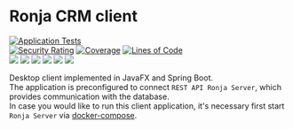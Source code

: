 # Ronja CRM client

[![Application Tests](https://github.com/BranislavBeno/Ronja-CRM-Desktop-Client/actions/workflows/tests.yml/badge.svg)](https://github.com/BranislavBeno/Ronja-CRM-Desktop-Client/actions/workflows/tests.yml)  
[![Security Rating](https://sonarcloud.io/api/project_badges/measure?project=com.ronja.crm.ronjaclient%3Aronja-parent&metric=security_rating)](https://sonarcloud.io/summary/new_code?id=com.ronja.crm.ronjaclient%3Aronja-parent)
[![Coverage](https://sonarcloud.io/api/project_badges/measure?project=com.ronja.crm.ronjaclient%3Aronja-parent&metric=coverage)](https://sonarcloud.io/dashboard?id=com.ronja.crm.ronjaclient%3Aronja-parent)
[![Lines of Code](https://sonarcloud.io/api/project_badges/measure?project=com.ronja.crm.ronjaclient%3Aronja-parent&metric=ncloc)](https://sonarcloud.io/dashboard?id=com.ronja.crm.ronjaclient%3Aronja-parent)  
[![](https://img.shields.io/badge/Java-17-blue)](/pom.xml)
[![](https://img.shields.io/badge/JavaFX-18.0.2-blue)](/pom.xml)
[![](https://img.shields.io/badge/Spring%20Boot-2.7.5-blue)](/pom.xml)
[![](https://img.shields.io/badge/Testcontainers-1.17.6-blue)](/pom.xml)
[![](https://img.shields.io/badge/Maven-3.8.6-blue)](https://img.shields.io/badge/maven-v3.8.6-blue)
[![](https://img.shields.io/badge/License-MIT-blue.svg)](https://opensource.org/licenses/MIT)

Desktop client implemented in JavaFX and Spring Boot.  
The application is preconfigured to connect `REST API Ronja Server`, which provides communication with the database.  
In case you would like to run this client application, it's necessary first start `Ronja Server` via [docker-compose](/docker-compose.yml).
